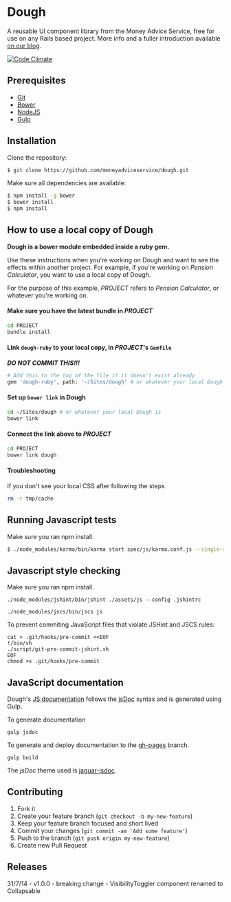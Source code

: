 # Dough

A reusable UI component library from the Money Advice Service, free for use on any Rails based project. More info and a fuller introduction available [on our blog](http://making.moneyadviceservice.org.uk/2015/01/making-with-dough/).

[![Code Climate](https://codeclimate.com/github/moneyadviceservice/dough/badges/gpa.svg)](https://codeclimate.com/github/moneyadviceservice/dough)

## Prerequisites

* [Git]
* [Bower]
* [NodeJS]
* [Gulp]

## Installation

Clone the repository:

```sh
$ git clone https://github.com/moneyadviceservice/dough.git
```

Make sure all dependencies are available:

```sh
$ npm install -g bower
$ bower install
$ npm install
```

## How to use a local copy of Dough

**Dough is a bower module embedded inside a ruby gem.**

Use these instructions when you're working on Dough and want to
see the effects within another project. For example, if you're working on _Pension Calculator_,
you want to use a local copy of Dough.

For the purpose of this example, _PROJECT_ refers to _Pension Calculator_, or whatever you're working on.

#### Make sure you have the latest bundle in _PROJECT_

```sh
cd PROJECT
bundle install
```

#### Link `dough-ruby` to your local copy, in _PROJECT_'s `Gemfile`

***DO NOT COMMIT THIS!!!***

```sh
# Add this to the top of the file if it doesn't exist already
gem 'dough-ruby', path: '~/Sites/dough' # or whatever your local Dough is
```

#### Set up `bower link` in Dough

```sh
cd ~/Sites/dough # or whatever your local Dough is
bower link
```

#### Connect the link above to _PROJECT_

```sh
cd PROJECT
bower link dough
```

#### Troubleshooting

If you don't see your local CSS after following the steps

```sh
rm -r tmp/cache
```

## Running Javascript tests

Make sure you ran npm install.

```sh
$ ./node_modules/karma/bin/karma start spec/js/karma.conf.js --single-run
```

## Javascript style checking

Make sure you ran npm install.
```
./node_modules/jshint/bin/jshint ./assets/js --config .jshintrc
```

```
./node_modules/jscs/bin/jscs js
```

To prevent commiting JavaScript files that violate JSHint and JSCS rules:

```shell
cat > .git/hooks/pre-commit <<EOF
!/bin/sh
./script/git-pre-commit-jshint.sh
EOF
chmod +x .git/hooks/pre-commit
```

## JavaScript documentation

Dough's [JS documentation](http://moneyadviceservice.github.io/dough) follows the [jsDoc](https://github.com/jsdoc3/jsdoc) syntax and is generated using Gulp.

To generate documentation

```shell
gulp jsdoc
```

To generate and deploy documentation to the [gh-pages](https://github.com/moneyadviceservice/dough/tree/gh-pages) branch.

```shell
gulp build
```

The *jsDoc* theme used is [jaguar-jsdoc](https://github.com/davidshimjs/jaguarjs-jsdoc).

## Contributing

1. Fork it
2. Create your feature branch (`git checkout -b my-new-feature`)
3. Keep your feature branch focused and short lived
4. Commit your changes (`git commit -am 'Add some feature'`)
5. Push to the branch (`git push origin my-new-feature`)
6. Create new Pull Request


[bower]: http://bower.io
[git]: http://git-scm.com
[nodejs]: http://nodejs.org/
[gulp]: https://github.com/gulpjs/gulp/blob/master/docs/getting-started.md

## Releases
31/7/14 - v1.0.0 - breaking change - VisibilityToggler component renamed to Collapsable
